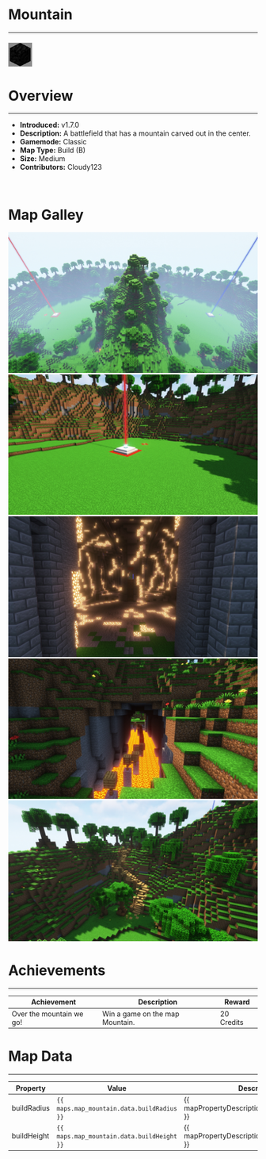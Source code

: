 <!-- replace _map_ with the actual map name -->
<!-- change gamemode type for the Map data description  -->
# Mountain

***

#### ![mountainicon](../assets/maps/mountain/mountain-icon.jpg)

# Overview
***
- **Introduced:** v1.7.0
- **Description:** A battlefield that has a mountain carved out in the center.
- **Gamemode:** Classic
- **Map Type:** Build (B)
- **Size:** Medium
- **Contributors:** Cloudy123

<br />  

# Map Galley
![Mountain - Overview](../assets/maps/mountain/mountain-overview.jpg '')
![Mountain - Beacon](../assets/maps/mountain/mountain-beacon.jpg '')
![Mountain - Middle](../assets/maps/mountain/mountain-middle.jpg '')
![Mountain - Flank1](../assets/maps/mountain/mountain-flank1.jpg '')
![Mountain - Flank2](../assets/maps/mountain/mountain-flank2.jpg '')

# Achievements
***

| Achievement | Description | Reward |
| ----- | ----- | ------ |
| Over the mountain we go! | Win a game on the map Mountain. | 20 Credits |



# Map Data
***

| Property | Value | Description |
| ----------- | ----------- | ------ |
| buildRadius |`{{ maps.map_mountain.data.buildRadius }}`| {{ mapPropertyDescriptions.buildRadius.classic }} |
| buildHeight |`{{ maps.map_mountain.data.buildHeight }}`| {{ mapPropertyDescriptions.buildHeight.classic }} |
